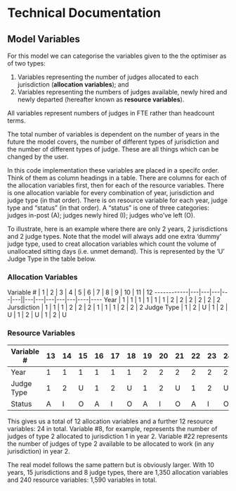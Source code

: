 # Technical Documentation

## Model Variables

For this model we can categorise the variables given to the the optimiser as of 
two types:  
1. Variables representing the number of judges allocated to each jurisdiction 
(**allocation variables**); and  
2. Variables representing the numbers of judges available, newly hired and newly 
departed (hereafter known as **resource variables**).

All variables represent numbers of judges in FTE rather than headcount terms.

The total number of variables is dependent on the number of years in the future 
the model covers, the number of different types of jurisdiction and the number 
of different types of judge. These are all things which can be changed by the user.

In this code implementation these variables are placed in a specifc order. Think 
of them as column headings in a table. There are columns for each of the allocation 
variables first, then for each of the resource variables. There is one allocation 
variable for every combination of year, jurisdiction and judge type (in that 
order). There is on resource variable for each year, judge type and “status” (in 
that order). A “status” is one of three categories: judges in-post (A); judges 
newly hired (I); judges who’ve left (O).

To illustrate, here is an example where there are only 2 years, 2 jurisdictions 
and 2 judge types. Note that the model will always add one extra ‘dummy’ judge 
type, used to creat allocation variables which count the volume of unallocated 
sitting days (i.e. unmet demand). This is represented by the ‘U’ Judge Type in 
the table below.

### Allocation Variables

Variable #  | 1 | 2 | 3 | 4 | 5 | 6 | 7 | 8 | 9 | 10 | 11 | 12 
------------|---|---|---|---|---||---|---|---|---|---|----|----
Year        | 1 | 1 | 1 | 1 | 1 | 1 | 2 | 2 | 2 |  2 |  2 |  2 
Jursdiction | 1 | 1 | 1 | 2 | 2 | 2 | 1 | 1 | 1 |  2 |  2 |  2 
Judge Type  | 1 | 2 | U | 1 | 2 | U | 1 | 2 | U |  1 |  2 |  U 

### Resource Variables

Variable #  | 13 | 14 | 15 | 16 | 17 | 18 | 19 | 20 | 21 | 22 | 23 | 24 
------------|----|----|----|----|----|----|----|----|----|----|----|----
Year        |  1 |  1 |  1 |  1 |  1 |  1 |  2 |  2 |  2 |  2 |  2 |  2 
Judge Type  |  1 |  2 |  U |  1 |  2 |  U |  1 |  2 |  U |  1 |  2 |  U 
Status      |  A |  I |  O |  A |  I |  O |  A |  I |  O |  A |  I |  O 

This gives us a total of 12 allocation variables and a further 12 resource 
variables: 24 in total. Variable #8, for example, represents the number of 
judges of type 2 allocated to jurisdiction 1 in year 2. Variable #22 represents 
the number of judges of type 2 available to be allocated to work (in any 
jurisdiction) in year 2.

The real model follows the same pattern but is obviously larger. With 10 years, 
15 jurisdictions and 8 judge types, there are 1,350 allocation variables and 240 
resource variables: 1,590 variables in total.
